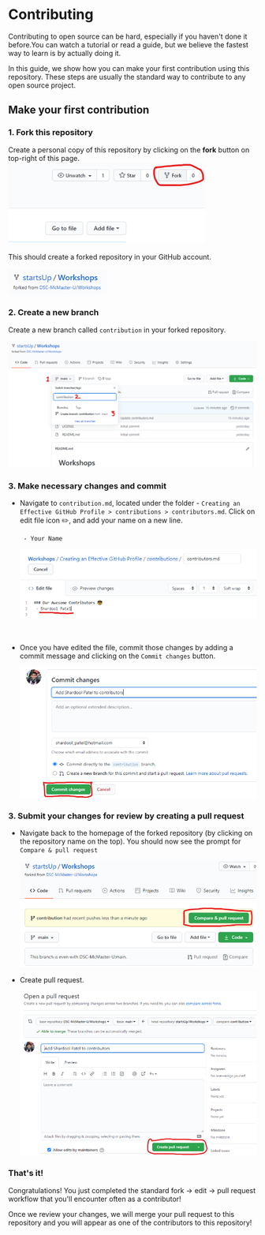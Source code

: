 # Contributing
Contributing to open source can be hard, especially if you haven't done it before.You can watch a tutorial or read a guide, but we believe the fastest way to learn is by actually doing it. 


In this guide, we show how you can make your first contribution using this repository. These steps are usually the standard way to contribute to any open source project.   

## Make your first contribution


### 1. Fork this repository 
Create a personal copy of this repository by clicking on the **fork** button on top-right of this page.
<br/>
<img width="400" src="./images/fork.png" alt="fork this repository" />
<br/>
<br/>
This should create a forked repository in your GitHub account.
<br/>
<br/>
<img width="200" src="./images/forked.png" alt="fork this repository" />

### 2. Create a new branch
Create a new branch called `contribution` in your forked repository. 
<!-- ![New Branch](./images/new-branch.png) -->
<img  src="./images/new-branch.png" alt="fork this repository" />

### 3. Make necessary changes and commit
- Navigate to `contribution.md`, located under the folder - `Creating an Effective GitHub Profile > contributions > contributors.md`. Click on edit file icon ✏️, and add your name on a new line.<br/>
   
    ```
     - Your Name
    ``` 
    <img src="./images/change.png" alt="fork this repository" />
<br/>

- Once you have edited the file, commit those changes by adding a commit message and clicking on the `Commit changes` button.

    <img src="./images/commit-branch.png" alt="fork this repository" />


### 3. Submit your changes for review by creating a pull request
- Navigate back to the homepage of the forked repository (by clicking on the repository name on the top). You should now see the prompt for `Compare & pull request`
      
    <img src="./images/pr.png" alt="fork this repository" />

- Create pull request.

    <img src="./images/create-pr.png" alt="fork this repository" />
    
 
### That's it!
Congratulations! You just completed the standard fork -> edit -> pull request workflow that you'll encounter often as a contributor!

Once we review your changes, we will merge your pull request to this repository and you will appear as one of the contributors to this repository! 

